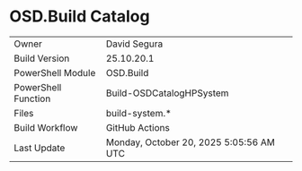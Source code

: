 ﻿# OSD.Build Catalog

| | |
|-|-|
| Owner | David Segura |
| Build Version | 25.10.20.1 |
| PowerShell Module | OSD.Build |
| PowerShell Function | Build-OSDCatalogHPSystem |
| Files | build-system.* |
| Build Workflow | GitHub Actions |
| Last Update | Monday, October 20, 2025 5:05:56 AM UTC |
